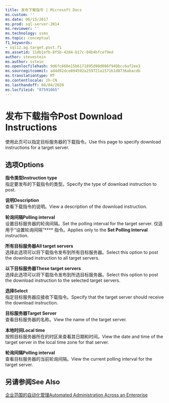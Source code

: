 ```yaml
---
title: 发布下载指令 | Microsoft Docs
ms.custom: ''
ms.date: 06/13/2017
ms.prod: sql-server-2014
ms.reviewer: ''
ms.technology: ssms
ms.topic: conceptual
f1_keywords:
- sql12.ag.target.post.f1
ms.assetid: 11db1efb-8f5b-4284-b17c-04b4bfcef9ed
author: stevestein
ms.author: sstein
ms.openlocfilehash: 9d6fc660e15b6171895d90d086f949bcc6af2ee3
ms.sourcegitcommit: ad4d92dce894592a259721a1571b1d8736abacdb
ms.translationtype: MT
ms.contentlocale: zh-CN
ms.lasthandoff: 08/04/2020
ms.locfileid: "87591065"
---
```

# <a name="post-download-instructions"></a><span data-ttu-id="384ab-102">发布下载指令</span><span class="sxs-lookup"><span data-stu-id="384ab-102">Post Download Instructions</span></span>
  <span data-ttu-id="384ab-103">使用此页可以指定目标服务器的下载指令。</span><span class="sxs-lookup"><span data-stu-id="384ab-103">Use this page to specify download instructions for a target server.</span></span>  
  
## <a name="options"></a><span data-ttu-id="384ab-104">选项</span><span class="sxs-lookup"><span data-stu-id="384ab-104">Options</span></span>  
 <span data-ttu-id="384ab-105">**指令类型**</span><span class="sxs-lookup"><span data-stu-id="384ab-105">**Instruction type**</span></span>  
 <span data-ttu-id="384ab-106">指定要发布的下载指令的类型。</span><span class="sxs-lookup"><span data-stu-id="384ab-106">Specify the type of download instruction to post.</span></span>  
  
 <span data-ttu-id="384ab-107">**说明**</span><span class="sxs-lookup"><span data-stu-id="384ab-107">**Description**</span></span>  
 <span data-ttu-id="384ab-108">查看下载指令的说明。</span><span class="sxs-lookup"><span data-stu-id="384ab-108">View a description of the download instruction.</span></span>  
  
 <span data-ttu-id="384ab-109">**轮询间隔**</span><span class="sxs-lookup"><span data-stu-id="384ab-109">**Polling interval**</span></span>  
 <span data-ttu-id="384ab-110">设置目标服务器的轮询间隔。</span><span class="sxs-lookup"><span data-stu-id="384ab-110">Set the polling interval for the target server.</span></span> <span data-ttu-id="384ab-111">仅适用于“设置轮询间隔”\*\*\*\* 指令。</span><span class="sxs-lookup"><span data-stu-id="384ab-111">Applies only to the **Set Polling Interval** instruction.</span></span>  
  
 <span data-ttu-id="384ab-112">**所有目标服务器**</span><span class="sxs-lookup"><span data-stu-id="384ab-112">**All target servers**</span></span>  
 <span data-ttu-id="384ab-113">选择此选项可以将下载指令发布到所有目标服务器。</span><span class="sxs-lookup"><span data-stu-id="384ab-113">Select this option to post the download instruction to all target servers.</span></span>  
  
 <span data-ttu-id="384ab-114">**以下目标服务器**</span><span class="sxs-lookup"><span data-stu-id="384ab-114">**These target servers**</span></span>  
 <span data-ttu-id="384ab-115">选择此选项可以将下载指令发布到所选目标服务器。</span><span class="sxs-lookup"><span data-stu-id="384ab-115">Select this option to post the download instruction to the selected target servers.</span></span>  
  
 <span data-ttu-id="384ab-116">**选择**</span><span class="sxs-lookup"><span data-stu-id="384ab-116">**Select**</span></span>  
 <span data-ttu-id="384ab-117">指定目标服务器应接收下载指令。</span><span class="sxs-lookup"><span data-stu-id="384ab-117">Specify that the target server should receive the download instruction.</span></span>  
  
 <span data-ttu-id="384ab-118">**目标服务器**</span><span class="sxs-lookup"><span data-stu-id="384ab-118">**Target Server**</span></span>  
 <span data-ttu-id="384ab-119">查看目标服务器的名称。</span><span class="sxs-lookup"><span data-stu-id="384ab-119">View the name of the target server.</span></span>  
  
 <span data-ttu-id="384ab-120">**本地时间**</span><span class="sxs-lookup"><span data-stu-id="384ab-120">**Local time**</span></span>  
 <span data-ttu-id="384ab-121">按照目标服务器所在的时区来查看其日期和时间。</span><span class="sxs-lookup"><span data-stu-id="384ab-121">View the date and time of the target server in the local time zone for that server.</span></span>  
  
 <span data-ttu-id="384ab-122">**轮询间隔**</span><span class="sxs-lookup"><span data-stu-id="384ab-122">**Polling interval**</span></span>  
 <span data-ttu-id="384ab-123">查看目标服务器的当前轮询间隔。</span><span class="sxs-lookup"><span data-stu-id="384ab-123">View the current polling interval for the target server.</span></span>  
  
## <a name="see-also"></a><span data-ttu-id="384ab-124">另请参阅</span><span class="sxs-lookup"><span data-stu-id="384ab-124">See Also</span></span>  
 [<span data-ttu-id="384ab-125">企业范围的自动化管理</span><span class="sxs-lookup"><span data-stu-id="384ab-125">Automated Administration Across an Enterprise</span></span>](automated-administration-across-an-enterprise.md)  
  
  
